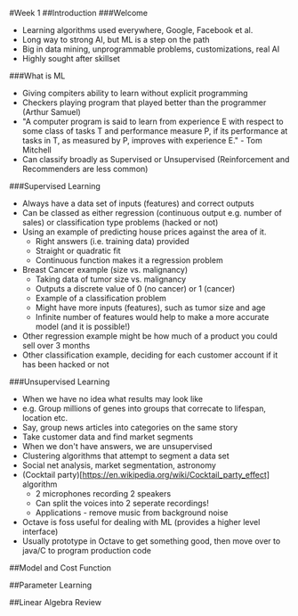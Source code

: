 #Week 1
##Introduction
###Welcome
 - Learning algorithms used everywhere, Google, Facebook et al.
 - Long way to strong AI, but ML is a step on the path
 - Big in data mining, unprogrammable problems, customizations, real AI
 - Highly sought after skillset

###What is ML
 - Giving compiters ability to learn without explicit programming
 - Checkers playing program that played better than the programmer (Arthur Samuel)
 - "A computer program is said to learn from experience E with respect to some class of tasks T and performance measure P, if its performance at tasks in T, as measured by P, improves with experience E." - Tom Mitchell
 - Can classify broadly as Supervised or Unsupervised (Reinforcement and Recommenders are less common)

###Supervised Learning
 - Always have a data set of inputs (features) and correct outputs
 - Can be classed as either regression (continuous output e.g. number of sales) or classification type problems (hacked or not)
 - Using an example of predicting house prices against the area of it.
   - Right answers (i.e. training data) provided
   - Straight or quadratic fit
   - Continuous function makes it a regression problem
 - Breast Cancer example (size vs. malignancy)
   - Taking data of tumor size vs. malignancy
   - Outputs a discrete value of 0 (no cancer) or 1 (cancer)
   - Example of a classification problem
   - Might have more inputs (features), such as tumor size and age
   - Infinite number of features would help to make a more accurate model (and it is possible!)
 - Other regression example might be how much of a product you could sell over 3 months
 - Other classification example, deciding for each customer account if it has been hacked or not
 
###Unsupervised Learning
 - When we have no idea what results may look like
 - e.g. Group millions of genes into groups that correcate to lifespan, location etc.
 - Say, group news articles into categories on the same story
 - Take customer data and find market segments
 - When we don't have answers, we are unsupervised
 - Clustering algorithms that attempt to segment a data set
 - Social net analysis, market segmentation, astronomy
 - (Cocktail party)[https://en.wikipedia.org/wiki/Cocktail_party_effect] algorithm
   - 2 microphones recording 2 speakers
   - Can split the voices into 2 seperate recordings!
   - Applications - remove music from background noise
 - Octave is foss useful for dealing with ML (provides a higher level interface)
 - Usually prototype in Octave to get something good, then move over to java/C to program production code

##Model and Cost Function
 
##Parameter Learning
 
##Linear Algebra Review
